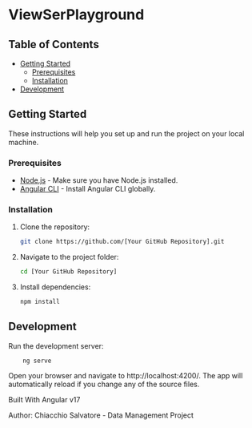 # ViewSerPlayground


## Table of Contents

- [Getting Started](#getting-started)
  - [Prerequisites](#prerequisites)
  - [Installation](#installation)
- [Development](#development)

## Getting Started

These instructions will help you set up and run the project on your local machine.

### Prerequisites

- [Node.js](https://nodejs.org/) - Make sure you have Node.js installed.
- [Angular CLI](https://angular.io/cli) - Install Angular CLI globally.

### Installation

1. Clone the repository:

   ```bash
   git clone https://github.com/[Your GitHub Repository].git

2. Navigate to the project folder:

    ```bash
    cd [Your GitHub Repository]

3. Install dependencies:

    ```bash
    npm install

## Development
   Run the development server:

        ng serve

Open your browser and navigate to http://localhost:4200/. The app will automatically reload if you change any of the source files.

 
Built With
Angular v17

Author: Chiacchio Salvatore - Data Management Project
